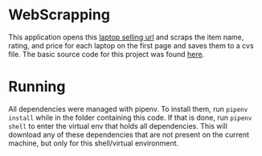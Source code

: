 # WebScrapping
This application opens this [laptop selling url](https://www.flipkart.com/computers/monitors/pr?sid=6bo%2C9no&otracker=categorytree&fm=neo%2Fmerchandising&iid=M_0a4329f6-060a-460c-aff5-e710c5660a0e_1_372UD5BXDFYS_MC.ECL5SFI77NSY&otracker=hp_rich_navigation_3_1.navigationCard.RICH_NAVIGATION_Electronics%7EComputer%2BPeripherals%7EMonitors_ECL5SFI77NSY&cid=ECL5SFI77NSY&sort=popularity) and scraps the item name, rating, and price for each laptop on the first page and saves them to a cvs file.  The basic source code for this project was found [here](https://www.edureka.co/blog/web-scraping-with-python/).

# Running
All dependencies were managed with pipenv. To install them, run ```pipenv install``` while in the folder containing this code. If that is done, run ```pipenv shell``` to enter the virtual env that holds all dependencies. This will download any of these dependencies that are not present on the current machine, but only for this shell/virtual environment.
